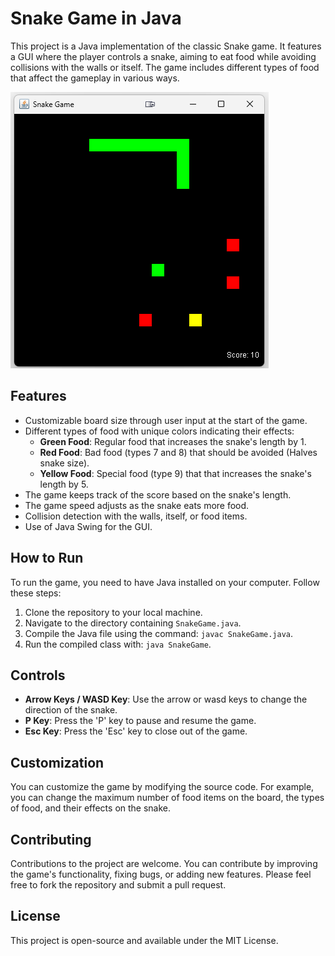 # Snake Game in Java

This project is a Java implementation of the classic Snake game. It features a GUI where the player controls a snake, aiming to eat food while avoiding collisions with the walls or itself. The game includes different types of food that affect the gameplay in various ways.

![Snake](snake.png)


## Features

- Customizable board size through user input at the start of the game.
- Different types of food with unique colors indicating their effects:
  - **Green Food**: Regular food that increases the snake's length by 1.
  - **Red Food**: Bad food (types 7 and 8) that should be avoided (Halves snake size).
  - **Yellow Food**: Special food (type 9) that  that increases the snake's length by 5.
- The game keeps track of the score based on the snake's length.
- The game speed adjusts as the snake eats more food.
- Collision detection with the walls, itself, or food items.
- Use of Java Swing for the GUI.

## How to Run

To run the game, you need to have Java installed on your computer. Follow these steps:

1. Clone the repository to your local machine.
2. Navigate to the directory containing `SnakeGame.java`.
3. Compile the Java file using the command: `javac SnakeGame.java`.
4. Run the compiled class with: `java SnakeGame`.

## Controls

- **Arrow Keys / WASD Key**: Use the arrow or wasd keys to change the direction of the snake.
- **P Key**: Press the 'P' key to pause and resume the game.
- **Esc Key**: Press the 'Esc' key to close out of the game.


## Customization

You can customize the game by modifying the source code. For example, you can change the maximum number of food items on the board, the types of food, and their effects on the snake.

## Contributing

Contributions to the project are welcome. You can contribute by improving the game's functionality, fixing bugs, or adding new features. Please feel free to fork the repository and submit a pull request.

## License

This project is open-source and available under the MIT License.
